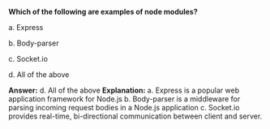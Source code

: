 **Which of the following are examples of node modules?**

a. Express

b. Body-parser

c. Socket.io

d. All of the above



**Answer:** d. All of the above
**Explanation:** 
    a. Express is a popular web application framework for Node.js
    b. Body-parser is a middleware for parsing incoming request bodies in a Node.js application
    c. Socket.io provides real-time, bi-directional communication between client and server.